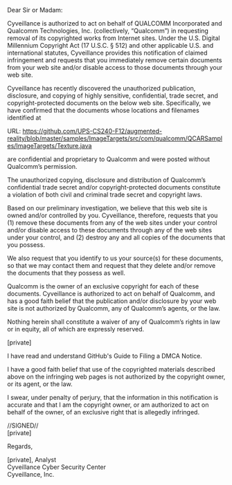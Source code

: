 Dear Sir or Madam:

Cyveillance is authorized to act on behalf of QUALCOMM Incorporated and Qualcomm Technologies, Inc. (collectively, “Qualcomm”) in requesting removal of its copyrighted works from Internet sites. Under the U.S. Digital Millennium Copyright Act (17 U.S.C. § 512) and other applicable U.S. and international statutes, Cyveillance provides this notification of claimed infringement and requests that you immediately remove certain documents from your web site and/or disable access to those documents through your web site.

Cyveillance has recently discovered the unauthorized publication, disclosure, and copying of highly sensitive, confidential, trade secret, and copyright-protected documents on the below web site. Specifically, we have confirmed that the documents whose locations and filenames identified at

URL: https://github.com/UPS-CS240-F12/augmented-reality/blob/master/samples/ImageTargets/src/com/qualcomm/QCARSamples/ImageTargets/Texture.java

are confidential and proprietary to Qualcomm and were posted without Qualcomm’s permission.

The unauthorized copying, disclosure and distribution of Qualcomm’s confidential trade secret and/or copyright-protected documents constitute a violation of both civil and criminal trade secret and copyright laws.

Based on our preliminary investigation, we believe that this web site is owned and/or controlled by you. Cyveillance, therefore, requests that you (1) remove these documents from any of the web sites under your control and/or disable access to these documents through any of the web sites under your control, and (2) destroy any and all copies of the documents that you possess.

We also request that you identify to us your source(s) for these documents, so that we may contact them and request that they delete and/or remove the documents that they possess as well.

Qualcomm is the owner of an exclusive copyright for each of these documents. Cyveillance is authorized to act on behalf of Qualcomm, and has a good faith belief that the publication and/or disclosure by your web site is not authorized by Qualcomm, any of Qualcomm’s agents, or the law.

Nothing herein shall constitute a waiver of any of Qualcomm’s rights in law or in equity, all of which are expressly reserved.

[private]

I have read and understand GitHub's Guide to Filing a DMCA Notice.

I have a good faith belief that use of the copyrighted materials described above on the infringing web pages is not authorized by the copyright owner, or its agent, or the law.

I swear, under penalty of perjury, that the information in this notification is accurate and that I am the copyright owner, or am authorized to act on behalf of the owner, of an exclusive right that is allegedly infringed.

//SIGNED//  
[private]

Regards,

[private], Analyst  
Cyveillance Cyber Security Center  
Cyveillance, Inc.

